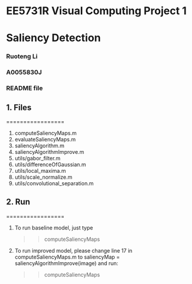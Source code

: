 # EE5731R Visual Computing Project 1
# Saliency Detection
### Ruoteng Li
### A0055830J
### README file

## 1. Files
=================

1. computeSaliencyMaps.m 
2. evaluateSaliencyMaps.m
3. saliencyAlgorithm.m
4. saliencyAlgorithmImprove.m
5. utils/gabor_filter.m
6. utils/differenceOfGaussian.m
7. utils/local_maxima.m
8. utils/scale_normalize.m
9. utils/convolutional_separation.m


## 2. Run
=================

1. To run baseline model, just type
   >> computeSaliencyMaps 

2. To run improved model, please change line 17 in computeSaliencyMaps.m to
   saliencyMap = saliencyAlgorithmImprove(image)
   and run: 
   >> computeSaliencyMaps